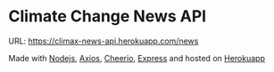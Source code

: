 # Climate Change News API
URL: https://climax-news-api.herokuapp.com/news

Made with [Nodejs](https://nodejs.org/), [Axios](https://axios-http.com/), [Cheerio](https://cheerio.js.org/), [Express](https://expressjs.com/) and hosted on [Herokuapp](https://www.heroku.com/)
